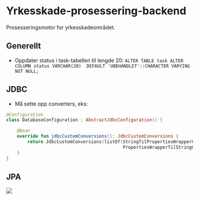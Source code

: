 # Yrkesskade-prosessering-backend

Prosesseringsmotor for yrkesskadeområdet.

## Generellt
* Oppdater status i task-tabellen til lengde 20: `ALTER TABLE task ALTER COLUMN status VARCHAR(20)  DEFAULT 'UBEHANDLET'::CHARACTER VARYING NOT NULL;`


## JDBC
* Må sette opp converters, eks:
```kotlin
@Configuration
class DatabaseConfiguration : AbstractJdbcConfiguration() {

    @Bean
    override fun jdbcCustomConversions(): JdbcCustomConversions {
        return JdbcCustomConversions(listOf(StringTilPropertiesWrapperConverter(),
                                            PropertiesWrapperTilStringConverter()))
    }
}
```

## JPA


![](https://github.com/navikt/yrkesskade-prosessering-backend/workflows/Build-Deploy/badge.svg)

